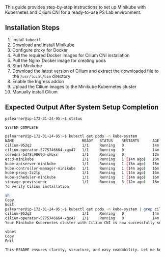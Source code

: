 This guide provides step-by-step instructions to set up Minikube with Kubernetes and Cilium CNI for a ready-to-use PS Lab environment.  

## Installation Steps  

1. Install `kubectl`  
2. Download and install Minikube  
3. Configure proxy for Docker  
4. Pull the required Docker images for Cilium CNI installation  
5. Pull the Nginx Docker image for creating pods  
6. Start Minikube  
7. Download the latest version of Cilium and extract the downloaded file to the `/usr/local/bin` directory  
8. Enable the Ingress addon  
9. Upload the Cilium images to the Minikube Kubernetes cluster  
10. Manually install Cilium  

## Expected Output After System Setup Completion  

```sh
pslearner@ip-172-31-24-95:~$ status

SYSTEM COMPLETE

pslearner@ip-172-31-24-95:~$ kubectl get pods -n kube-system
NAME                               READY   STATUS    RESTARTS      AGE
cilium-952q2                       1/1     Running   0             14m
cilium-operator-5775746664-xgx47   1/1     Running   0             14m
coredns-5d78c9869d-shbxs           1/1     Running   0             12m
etcd-minikube                      1/1     Running   1 (14m ago)   16m
kube-apiserver-minikube            1/1     Running   1 (13m ago)   16m
kube-controller-manager-minikube   1/1     Running   1 (14m ago)   16m
kube-proxy-2z2lp                   1/1     Running   1 (14m ago)   16m
kube-scheduler-minikube            1/1     Running   1 (14m ago)   16m
storage-provisioner                1/1     Running   3 (12m ago)   16m
To verify Cilium installation:

sh
Copy
Edit
pslearner@ip-172-31-24-95:~$ kubectl get pods -n kube-system | grep cilium
cilium-952q2                       1/1     Running   0             14m
cilium-operator-5775746664-xgx47   1/1     Running   0             14m
Your Minikube Kubernetes cluster with Cilium CNI is now successfully set up and ready to use!

vbnet
Copy
Edit

This README ensures clarity, structure, and easy readability. Let me know if you need any modifications! 🚀
